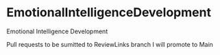 # EmotionalIntelligenceDevelopment
Emotional Intelligence Development


Pull requests to be sumitted to ReviewLinks branch
I will promote to Main
